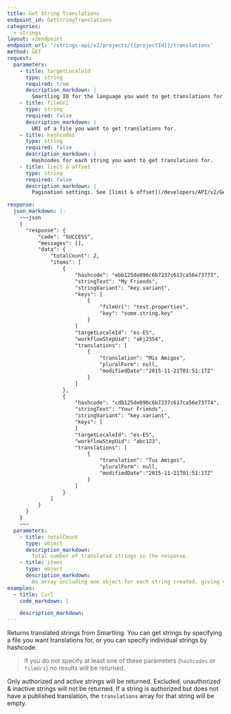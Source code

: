 ```yaml
---
title: Get String Translations
endpoint_id: GetStringTranslations
categories:
  - strings
layout: v2endpoint
endpoint_url: '/strings-api/v2/projects/{{projectId}}/translations'
method: GET
request:
  parameters:
    - title: targetLocaleId
      type: string
      required: true
      description_markdown: |
        Smartling ID for the language you want to get translations for.
    - title: fileUri
      type: string
      required: false
      description_markdown: |
        URI of a file you want to get translations for.
    - title: hashcodes
      type: string
      required: false
      description_markdown: |
        Hashcodes for each string you want to get translations for.
    - title: limit & offset
      type: string
      required: false
      description_markdown: |
        Pagination settings. See [limit & offset](/developers/API/v2/General-Information/Limit-and-Offset/) for more. By default returns will be limited to 500 per request. This is also the maximum allowed value. You can set smaller return sizes by setting `limit` to a value less than `500`.

response:
  json_markdown: |-
    ~~~json
    {
      "response": {
          "code": "SUCCESS",
          "messages": [],
          "data": {
              "totalCount": 2,
              "items": [
                  {
                      "hashcode": "ebb125de896c6b7237c617ca56e73773",
                      "stringText": "My Friends",
                      "stringVariant": "key.variant",
                      "keys": [
                          {
                              "fileUri": "test.properties",
                              "key": "some.string.key"
                          }
                      ]
                      "targetLocaleId": "es-ES",
                      "workflowStepUid": "akj2354",
                      "translations": [
                          {
                              "translation": "Mis Amigos",
                              "pluralForm": null,
                              "modifiedDate":"2015-11-21T01:51:17Z"
                          }
                      ]
                  },
                  {
                      "hashcode": "cdb125de896c6b7237c617ca56e73774",
                      "stringText": "Your Friends",
                      "stringVariant": "key.variant",
                      "keys": [
                      ]
                      "targetLocaleId": "es-ES",
                      "workflowStepUid": "abc123",
                      "translations": [
                          {
                              "translation": "Tus Amigos",
                              "pluralForm": null,
                              "modifiedDate":"2015-11-21T01:51:17Z"
                          }
                      ]
                  }
              ]
          }
      }
    }
    ~~~
  parameters:
    - title: totalCount
      type: object
      description_markdown:
        Total number of translated strings in the response.
    - title: items
      type: object
      description_markdown:
        An array including one object for each string created, giving variant metadata, text of the string, and an array of translations. In many cases the translation array will only contain one item with a plural form of `null`. For plural strings, a translation array object will be returned for each plural form. Plural forms follow [CLDR rules](http://unicode.org/repos/cldr-tmp/trunk/diff/supplemental/language_plural_rules.html).
examples:
  - title: Curl
    code_markdown: |

    description_markdown:
---
```


Returns translated strings from Smartling. You can get strings by specifying a file you want translations for, or you can specify individual strings by hashcode.

> If you do not specify at least one of these parameters (`hashcodes` or `fileUri`) no results will be returned.

Only authorized and active strings will be returned. Excluded, unauthorized & inactive strings will not be returned. If a string is authorized but does not have a published translation, the `translations` array for that string will be empty.